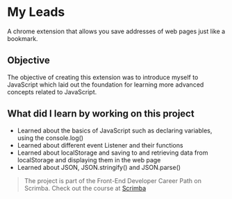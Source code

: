 # My Leads

A chrome extension that allows you save addresses of web pages just like a bookmark.

## Objective 

The objective of creating this extension was to introduce myself to JavaScript which laid out the foundation for learning more advanced concepts related to JavaScript.

## What did I learn by working on this project

* Learned about the basics of JavaScript such as declaring variables, using the console.log()
* Learned about different event Listener and their functions
* Learned about localStorage and saving to and retrieving data from localStorage and displaying them in the web page
* Learned about JSON, JSON.stringify() and JSON.parse()

>The project is part of the Front-End Developer Career Path on Scrimba. Check out the course at [Scrimba](https://scrimba.com/)
